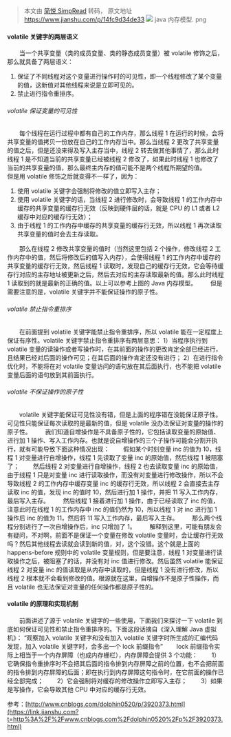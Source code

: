 > 本文由 [简悦 SimpRead](http://ksria.com/simpread/) 转码， 原文地址 https://www.jianshu.com/p/14fc9d34de33 ![](http://upload-images.jianshu.io/upload_images/53727-af0efc95ce5795fa.png) java 内存模型. png

#### volatile 关键字的两层语义

  当一个共享变量（类的成员变量、类的静态成员变量）被 volatile 修饰之后，那么就具备了两层语义：

1.  保证了不同线程对这个变量进行操作时的可见性，即一个线程修改了某个变量的值，这新值对其他线程来说是立即可见的。
2.  禁止进行指令重排序。

###### volatile 保证变量的可见性

  每个线程在运行过程中都有自己的工作内存，那么线程 1 在运行的时候，会将共享变量的值拷贝一份放在自己的工作内存当中。那么当线程 2 更改了共享变量的值之后，但是还没来得及写入主存当中，线程 2 转去做其他事情了，那么此时线程 1 是不知道当前的共享变量已经被线程 2 修改了，如果此时线程 1 也修改了当前的共享变量的值，那么最终主内存的值可能不是两个线程所期望的值。
  但是用 volatile 修饰之后就变得不一样了，因为：

1.  使用 volatile 关键字会强制将修改的值立即写入主存；
2.  使用 volatile 关键字的话，当线程 2 进行修改时，会导致线程 1 的工作内存中缓存的共享变量的缓存行无效（反映到硬件层的话，就是 CPU 的 L1 或者 L2 缓存中对应的缓存行无效）；
3.  由于线程 1 的工作内存中缓存的共享变量的缓存行无效，所以线程 1 再次读取共享变量的值时会去主存读取。

  那么在线程 2 修改共享变量的值时（当然这里包括 2 个操作，修改线程 2 工作内存中的值，然后将修改后的值写入内存），会使得线程 1 的工作内存中缓存的共享变量的缓存行无效，然后线程 1 读取时，发现自己的缓存行无效，它会等待缓存行对应的主存地址被更新之后，然后去对应的主存读取最新的值。那么此时线程 1 读取到的就是最新的正确的值。以上可以参考上图的 Java 内存模型。
  但是需要注意的是，volatile 关键字并不能保证操作的原子性。

###### volatile 禁止指令重排序

  在前面提到 volatile 关键字能禁止指令重排序，所以 volatile 能在一定程度上保证有序性。volatile 关键字禁止指令重排序有两层意思：
1）当程序执行到 volatile 变量的读操作或者写操作时，在其前面的操作的更改肯定全部已经进行，且结果已经对后面的操作可见；在其后面的操作肯定还没有进行；
2）在进行指令优化时，不能将在对 volatile 变量访问的语句放在其后面执行，也不能把 volatile 变量后面的语句放到其前面执行。

###### volatile 不保证操作的原子性

  volatile 关键字能保证可见性没有错，但是上面的程序错在没能保证原子性。可见性只能保证每次读取的是最新的值，但是 volatile 没办法保证对变量的操作的原子性。
  我们知道自增操作是不具备原子性的，它包括读取变量的原始值、进行加 1 操作、写入工作内存。也就是说自增操作的三个子操作可能会分割开执行，就有可能导致下面这种情况出现：
  假如某个时刻变量 inc 的值为 10，线程 1 对变量进行自增操作，线程 1 先读取了变量 inc 的原始值，然后线程 1 被阻塞了；
  然后线程 2 对变量进行自增操作，线程 2 也去读取变量 inc 的原始值，由于线程 1 只是对变量 inc 进行读取操作，而没有对变量进行修改操作，所以不会导致线程 2 的工作内存中缓存变量 inc 的缓存行无效，所以线程 2 会直接去主存读取 inc 的值，发现 inc 的值时 10，然后进行加 1 操作，并把 11 写入工作内存，最后写入主存。
  然后线程 1 接着进行加 1 操作，由于已经读取了 inc 的值，注意此时在线程 1 的工作内存中 inc 的值仍然为 10，所以线程 1 对 inc 进行加 1 操作后 inc 的值为 11，然后将 11 写入工作内存，最后写入主存。
  那么两个线程分别进行了一次自增操作后，inc 只增加了 1。
  解释到这里，可能有朋友会有疑问，不对啊，前面不是保证一个变量在修改 volatile 变量时，会让缓存行无效吗？然后其他线程去读就会读到新的值，对，这个没错。这个就是上面的 happens-before 规则中的 volatile 变量规则，但是要注意，线程 1 对变量进行读取操作之后，被阻塞了的话，并没有对 inc 值进行修改。然后虽然 volatile 能保证线程 2 对变量 inc 的值读取是从内存中读取的，但是线程 1 没有进行修改，所以线程 2 根本就不会看到修改的值。根源就在这里，自增操作不是原子性操作，而且 volatile 也无法保证对变量的任何操作都是原子性的。

#### volatile 的原理和实现机制

  前面讲述了源于 volatile 关键字的一些使用，下面我们来探讨一下 volatile 到底如何保证可见性和禁止指令重排序的。下面这段话摘自《深入理解 Java 虚拟机》：
“观察加入 volatile 关键字和没有加入 volatile 关键字时所生成的汇编代码发现，加入 volatile 关键字时，会多出一个 lock 前缀指令”
  lock 前缀指令实际上相当于一个内存屏障（也成内存栅栏），内存屏障会提供 3 个功能：
  1）它确保指令重排序时不会把其后面的指令排到内存屏障之前的位置，也不会把前面的指令排到内存屏障的后面；即在执行到内存屏障这句指令时，在它前面的操作已经全部完成；
  2）它会强制将对缓存的修改操作立即写入主存；
  3）如果是写操作，它会导致其他 CPU 中对应的缓存行无效。

参考：[http://www.cnblogs.com/dolphin0520/p/3920373.html](https://link.jianshu.com?t=http%3A%2F%2Fwww.cnblogs.com%2Fdolphin0520%2Fp%2F3920373.html)